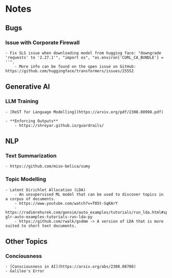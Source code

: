 # Notes

## Bugs

### Issue with Corporate Firewall
	- Fix SLS issue when downloading model from hugging face: "downgrade 'requests' to '2.27.1'", "import os", "os.environ['CURL_CA_BUNDLE'] = ''".
    	- More info can be found on the open issue on GitHub: https://github.com/huggingface/transformers/issues/25552


## Generative AI

### LLM Training
	- [ReST for Language Modelling](https://arxiv.org/pdf/2308.08998.pdf)

	- **Enforcing Outputs**
		- https://shreyar.github.io/guardrails/

## NLP
### Text Summarization
	- https://github.com/miso-belica/sumy
	
### Topic Modelling

	- Latent Dirichlet Allocation (LDA)
		- An unsupervised ML model that can be used to discover topics in a corpus of documents.
		- https://www.youtube.com/watch?v=T05t-SqKArY
		- https://radimrehurek.com/gensim/auto_examples/tutorials/run_lda.html#sphx-glr-auto-examples-tutorials-run-lda-py
		- https://github.com/rwalk/gsdmm -> A version of LDA that is more suited to short text documents.
		
## Other Topics

### Conciousness
	- [Consciousness in AI](https://arxiv.org/abs/2308.08708)
	- Galileo's Error